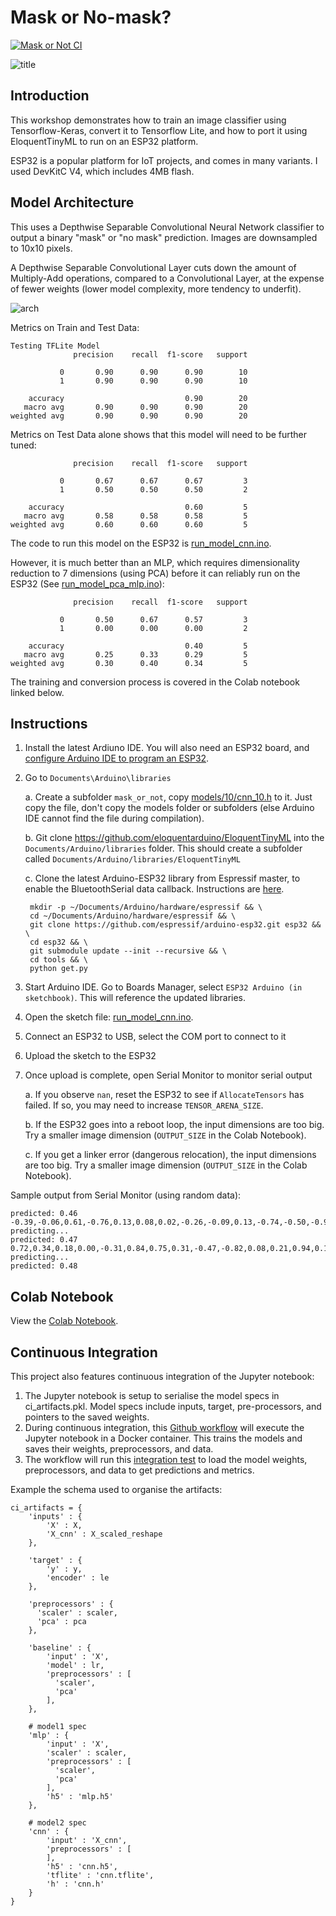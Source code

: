 # Mask or No-mask?

[![Mask or Not CI](https://github.com/lisaong/stackup-workshops/workflows/Mask%20or%20Not%20CI/badge.svg)](https://github.com/lisaong/stackup-workshops/actions?query=workflow%3A%22Mask+or+Not+CI%22)

![title](mask_no_mask.jpg)

## Introduction
This workshop demonstrates how to train an image classifier using Tensorflow-Keras, convert it to Tensorflow Lite, and how to port it using EloquentTinyML to run on an ESP32 platform.

ESP32 is a popular platform for IoT projects, and comes in many variants. I used DevKitC V4, which includes 4MB flash.

## Model Architecture

This uses a Depthwise Separable Convolutional Neural Network classifier to output a binary "mask" or "no mask" prediction. Images are downsampled to 10x10 pixels.

A Depthwise Separable Convolutional Layer cuts down the amount of Multiply-Add operations, compared to a Convolutional Layer, at the expense of fewer weights (lower model complexity, more tendency to underfit).

![arch](separable_cnn.png)

Metrics on Train and Test Data:
```
Testing TFLite Model
              precision    recall  f1-score   support

           0       0.90      0.90      0.90        10
           1       0.90      0.90      0.90        10

    accuracy                           0.90        20
   macro avg       0.90      0.90      0.90        20
weighted avg       0.90      0.90      0.90        20
```

Metrics on Test Data alone shows that this model will need to be further tuned:
```
              precision    recall  f1-score   support

           0       0.67      0.67      0.67         3
           1       0.50      0.50      0.50         2

    accuracy                           0.60         5
   macro avg       0.58      0.58      0.58         5
weighted avg       0.60      0.60      0.60         5
```

The code to run this model on the ESP32 is [run_model_cnn.ino](run_model_cnn.ino).

However, it is much better than an MLP, which requires dimensionality reduction to 7 dimensions (using PCA) before it can reliably run on the ESP32 (See [run_model_pca_mlp.ino](run_model_pca_mlp.ino)):
```
              precision    recall  f1-score   support

           0       0.50      0.67      0.57         3
           1       0.00      0.00      0.00         2

    accuracy                           0.40         5
   macro avg       0.25      0.33      0.29         5
weighted avg       0.30      0.40      0.34         5
```
The training and conversion process is covered in the Colab notebook linked below.

## Instructions
1. Install the latest Ardiuno IDE. You will also need an ESP32 board, and [configure Arduino IDE to program an ESP32](https://embedgyan.wordpress.com/2020/06/22/installing-the-esp32-board-in-arduino-ide-windows-mac-os-x-linux/).
2. Go to `Documents\Arduino\libraries`

   a. Create a subfolder `mask_or_not`, copy [models/10/cnn_10.h](models/10/cnn_10.h) to it. Just copy the file, don't copy the models folder or subfolders (else Arduino IDE cannot find the file during compilation).

   b. Git clone https://github.com/eloquentarduino/EloquentTinyML into the `Documents/Arduino/libraries` folder. This should create a subfolder called `Documents/Arduino/libraries/EloquentTinyML`

   c. Clone the latest Arduino-ESP32 library from Espressif master, to enable the BluetoothSerial data callback. Instructions are [here](https://github.com/espressif/arduino-esp32).
   ```
    mkdir -p ~/Documents/Arduino/hardware/espressif && \
    cd ~/Documents/Arduino/hardware/espressif && \
    git clone https://github.com/espressif/arduino-esp32.git esp32 && \
    cd esp32 && \
    git submodule update --init --recursive && \
    cd tools && \
    python get.py 
   ```
  
3. Start Arduino IDE. Go to Boards Manager, select `ESP32 Arduino (in sketchbook)`. This will reference the updated libraries.
4. Open the sketch file: [run_model_cnn.ino](run_model_cnn.ino).
5. Connect an ESP32 to USB, select the COM port to connect to it
6. Upload the sketch to the ESP32
7. Once upload is complete, open Serial Monitor to monitor serial output
  
   a. If you observe `nan`, reset the ESP32 to see if `AllocateTensors` has failed. If so, you may need to increase `TENSOR_ARENA_SIZE`.

   b. If the ESP32 goes into a reboot loop, the input dimensions are too big. Try a smaller image dimension (`OUTPUT_SIZE` in the Colab Notebook).
  
   c. If you get a linker error (dangerous relocation), the input dimensions are too big. Try a smaller image dimension (`OUTPUT_SIZE` in the Colab Notebook).

Sample output from Serial Monitor (using random data):
```
predicted: 0.46
-0.39,-0.06,0.61,-0.76,0.13,0.08,0.02,-0.26,-0.09,0.13,-0.74,-0.50,-0.98,0.60,-0.19,0.13,0.94,-0.75,-0.74,-0.22,-0.95,-0.17,0.83,-0.54,-0.44,-0.64,0.54,0.05,0.57,0.47,-0.95,0.48,0.42,0.69,-0.43,0.61,-0.09,0.18,0.54,-0.91,0.14,0.91,-0.89,0.76,-0.49,-0.16,-0.02,-0.65,0.37,-0.86,-0.75,0.80,-0.44,-0.32,-0.04,0.57,-0.91,0.98,0.02,-0.87,-0.39,0.92,-0.71,0.39,0.84,-0.43,-0.43,0.24,0.44,0.06,0.12,0.79,-0.68,-0.61,0.83,0.05,-0.67,0.06,-0.90,-0.35,-0.64,-0.28,-0.72,-0.08,0.82,0.52,0.83,0.28,-0.87,0.65,-0.39,0.11,-0.69,0.08,-0.60,0.80,0.83,0.61,0.22,0.52,
predicting...
predicted: 0.47
0.72,0.34,0.18,0.00,-0.31,0.84,0.75,0.31,-0.47,-0.82,0.08,0.21,0.94,0.17,-0.36,0.98,-0.08,-0.33,0.19,0.07,0.72,-0.91,-0.06,0.27,-0.61,-0.86,0.72,-0.64,0.41,-0.49,0.07,-0.65,-0.26,-0.91,0.08,0.31,0.10,0.94,0.23,0.46,0.72,0.70,-0.83,0.17,0.65,-0.06,0.66,-0.43,0.45,-0.21,0.39,-0.69,-0.98,0.43,-0.39,0.80,0.31,-0.62,-0.80,-0.69,0.43,0.06,-0.28,0.40,-0.16,0.55,0.71,0.08,-0.82,-0.17,0.39,0.65,0.03,0.24,-0.28,-0.89,-0.83,0.07,-0.81,-0.56,0.45,-0.51,0.28,-0.06,-0.21,0.94,-0.04,0.23,-0.37,0.93,-1.00,-0.20,0.43,-0.65,0.87,0.96,0.81,-0.02,0.79,0.38,
predicting...
predicted: 0.48
```

## Colab Notebook
View the [Colab Notebook](mask_or_not.ipynb).

## Continuous Integration
This project also features continuous integration of the Jupyter notebook:
1. The Jupyter notebook is setup to serialise the model specs in ci_artifacts.pkl. Model specs include inputs, target, pre-processors, and pointers to the saved weights.
2. During continuous integration, this [Github workflow](../.github/workflows/maskornot.yml) will execute the Jupyter notebook in a Docker container. This trains the models and saves their weights, preprocessors, and data.
3. The workflow will run this [integration test](ci_test.py) to load the model weights, preprocessors, and data to get predictions and metrics.

Example the schema used to organise the artifacts:
```
ci_artifacts = {
    'inputs' : {
        'X' : X,
        'X_cnn' : X_scaled_reshape
    },

    'target' : {
        'y' : y,
        'encoder' : le
    },

    'preprocessors' : {
      'scaler' : scaler,
      'pca' : pca
    },

    'baseline' : {
        'input' : 'X',
        'model' : lr,
        'preprocessors' : [
          'scaler',
          'pca'
        ],
    },

    # model1 spec
    'mlp' : {
        'input' : 'X',
        'scaler' : scaler,
        'preprocessors' : [
          'scaler',
          'pca'                 
        ],
        'h5' : 'mlp.h5'
    },

    # model2 spec
    'cnn' : {
        'input' : 'X_cnn',
        'preprocessors' : [
        ],
        'h5' : 'cnn.h5',
        'tflite' : 'cnn.tflite',
        'h' : 'cnn.h' 
    }
}
```

